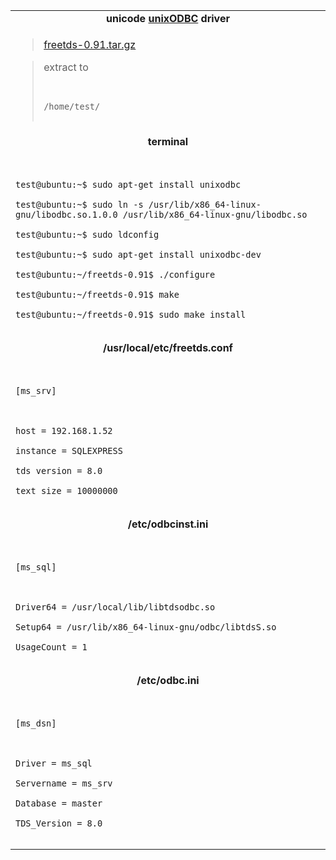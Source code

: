 <table border='0'>

<tr><td align='center'>
<b>unicode <a href='http://en.wikipedia.org/wiki/UnixODBC'>unixODBC</a> driver</b>
</td></tr>

<tr><td>
<blockquote><a href='http://mirrors.ibiblio.org/freetds/stable/'>freetds-0.91.tar.gz</a></blockquote>

<blockquote>extract to<br>
<pre><code><br>
/home/test/<br>
</code></pre>
</td></tr></blockquote>

<tr><td align='center'>
<b>terminal</b>
</td></tr>

<tr><td><pre><code><br>
test@ubuntu:~$ sudo apt-get install unixodbc<br>
test@ubuntu:~$ sudo ln -s /usr/lib/x86_64-linux-gnu/libodbc.so.1.0.0 /usr/lib/x86_64-linux-gnu/libodbc.so<br>
test@ubuntu:~$ sudo ldconfig<br>
test@ubuntu:~$ sudo apt-get install unixodbc-dev<br>
test@ubuntu:~/freetds-0.91$ ./configure<br>
test@ubuntu:~/freetds-0.91$ make<br>
test@ubuntu:~/freetds-0.91$ sudo make install<br>
</code></pre></td></tr>

<tr><td align='center'>
<b>/usr/local/etc/freetds.conf</b>
</td></tr>

<tr><td><pre><code><br>
[ms_srv]<br>
<br>
host = 192.168.1.52<br>
instance = SQLEXPRESS<br>
tds version = 8.0<br>
text size = 10000000<br>
</code></pre></td></tr>

<tr><td align='center'>
<b>/etc/odbcinst.ini</b>
</td></tr>

<tr><td><pre><code><br>
[ms_sql]<br>
<br>
Driver64 = /usr/local/lib/libtdsodbc.so<br>
Setup64 = /usr/lib/x86_64-linux-gnu/odbc/libtdsS.so<br>
UsageCount = 1<br>
</code></pre></td></tr>

<tr><td align='center'>
<b>/etc/odbc.ini</b>
</td></tr>

<tr><td><pre><code><br>
[ms_dsn]<br>
<br>
Driver = ms_sql<br>
Servername = ms_srv<br>
Database = master<br>
TDS_Version = 8.0<br>
</code></pre></td></tr>

</table>